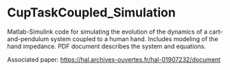 # CupTaskCoupled_Simulation

Matlab-Simulink code for simulating the evolution of the dynamics of a cart-and-pendulum system coupled to a human hand. Includes modeling of the hand impedance. PDF document describes the system and equations.

Associated paper: https://hal.archives-ouvertes.fr/hal-01907232/document
